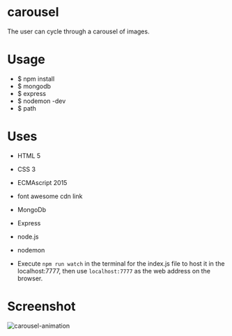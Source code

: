 # carousel
The user can cycle through a carousel of images.

# Usage

* $ npm install
* $ mongodb
* $ express
* $ nodemon -dev
* $ path


# Uses

* HTML 5
* CSS 3
* ECMAscript 2015
* font awesome cdn link
* MongoDb
* Express
* node.js
* nodemon

* Execute `npm run watch` in the terminal for the index.js file to host it in the localhost:7777, then use `localhost:7777` as the web address on the browser.


# Screenshot

![carousel-animation](https://user-images.githubusercontent.com/13569476/32026886-e66dec18-b99a-11e7-8b02-a888af24e627.gif)
